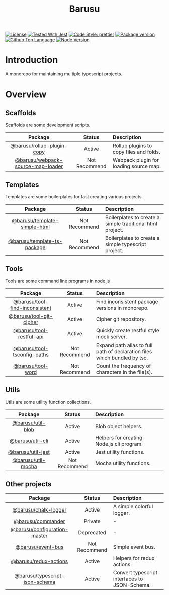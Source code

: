 <header>
  <h1 align="center"><span>Barusu<span></h1>
</header>


[![License](https://img.shields.io/github/license/guanghechen/barusu)](#license)
[![Tested With Jest](https://img.shields.io/badge/tested_with-jest-9c465e.svg)](https://github.com/facebook/jest)
[![Code Style: prettier](https://img.shields.io/badge/code_style-prettier-ff69b4.svg?style=flat-square)](https://github.com/prettier/prettier)
[![Package version](https://img.shields.io/github/v/tag/guanghechen/barusu?include_prereleases&sort=semver)](https://github.com/guanghechen/barusu/tags)
[![Github Top Language](https://img.shields.io/github/languages/top/guanghechen/barusu)](https://github.com/guanghechen/barusu/search?l=typescript)
[![Node Version](https://img.shields.io/node/v/@barusu/chalk-logger)](https://github.com/guanghechen/barusu)

# Introduction


A monorepo for maintaining multiple typescript projects.

# Overview


## Scaffolds

Scaffolds are some development scripts.

   Package                                | Status        | Description
  :--------------------------------------:|:-------------:|:--------------------------------------
   [@barusu/rollup-plugin-copy][]         | Active        | Rollup plugins to copy files and folds.
   [@barusu/webpack-source-map-loader][]  | Not Recommend | Webpack plugin for loading source map.

[@barusu/rollup-plugin-copy]: https://github.com/guanghechen/barusu/tree/master/scaffolds/rollup-plugin-copy#readme
[@barusu/webpack-source-map-loader]: https://github.com/guanghechen/barusu/tree/master/scaffolds/webpack-source-map-loader#readme


## Templates

Templates are some boilerplates for fast creating various projects.

   Package                                | Status        | Description
  :--------------------------------------:|:-------------:|:--------------------------------------
   [@barusu/template-simple-html][]       | Not Recommend | Boilerplates to create a simple traditional html project.
   [@barusu/template-ts-package][]        | Not Recommend | Boilerplates to create a simple typescript project.

[@barusu/template-simple-html]: https://github.com/guanghechen/barusu/tree/master/templates/simple-html#readme
[@barusu/template-ts-package]: https://github.com/guanghechen/barusu/tree/master/templates/ts-package#readme

## Tools

  Tools are some command line programs in node.js

   Package                                | Status        | Description
  :--------------------------------------:|:-------------:|:--------------------------------------
   [@barusu/tool-find-inconsistent][]     | Active        | Find inconsistent package versions in monorepo.
   [@barusu/tool-git-cipher][]            | Active        | Cipher git repository.
   [@barusu/tool-restful-api][]           | Active        | Quickly create restful style mock server.
   [@barusu/tool-tsconfig-paths][]        | Not Recommend | Expand path alias to full path of declaration files which bundled by tsc.
   [@barusu/tool-word][]                  | Not Recommend | Count the frequency of characters in the file(s).

[@barusu/tool-find-inconsistent]: https://github.com/guanghechen/barusu/tree/master/tools/find-inconsistent#readme
[@barusu/tool-git-cipher]: https://github.com/guanghechen/barusu/tree/master/tools/git-cipher#readme
[@barusu/tool-restful-api]: https://github.com/guanghechen/barusu/tree/master/tools/restful-api#readme
[@barusu/tool-tsconfig-paths]: https://github.com/guanghechen/barusu/tree/master/tools/tsconfig-paths#readme
[@barusu/tool-word]: https://github.com/guanghechen/barusu/tree/master/tools/word#readme


## Utils

  Utils are some utility function collections.

   Package                                | Status        | Description
  :--------------------------------------:|:-------------:|:--------------------------------------
   [@barusu/util-blob][]                  | Active        | Blob object helpers.
   [@barusu/util-cli][]                   | Active        | Helpers for creating Node.js cli program.
   [@barusu/util-jest][]                  | Active        | Jest utility functions.
   [@barusu/util-mocha][]                 | Not Recommend | Mocha utility functions.

[@barusu/util-blob]: https://github.com/guanghechen/barusu/tree/master/utils/blob#readme
[@barusu/util-cli]: https://github.com/guanghechen/barusu/tree/master/utils/cli#readme
[@barusu/util-jest]: https://github.com/guanghechen/barusu/tree/master/utils/jest#readme
[@barusu/util-mocha]: https://github.com/guanghechen/barusu/tree/master/utils/mocha#readme


## Other projects

   Package                                | Status        | Description
  :--------------------------------------:|:-------------:|:--------------------------------------
   [@barusu/chalk-logger][]               | Active        | A simple colorful logger.
   [@barusu/commander][]                  | Private       | -
   [@barusu/configuration-master][]       | Deprecated    | -
   [@barusu/event-bus][]                  | Not Recommend | Simple event bus.
   [@barusu/redux-actions][]              | Active        | Helpers for redux actions.
   [@barusu/typescript-json-schema][]     | Active        | Convert typescript interfaces to JSON-Schema.

[@barusu/chalk-logger]: https://github.com/guanghechen/barusu/tree/master/packages/chalk-logger#readme
[@barusu/commander]: https://github.com/guanghechen/barusu/tree/master/packages/commander#readme
[@barusu/configuration-master]: https://github.com/guanghechen/barusu/tree/master/packages/configuration-master#readme
[@barusu/event-bus]: https://github.com/guanghechen/barusu/tree/master/packages/event-bus#readme
[@barusu/redux-actions]: https://github.com/guanghechen/barusu/tree/master/packages/redux-actions#readme
[@barusu/typescript-json-schema]: https://github.com/guanghechen/barusu/tree/master/packages/typescript-json-schema#readme
